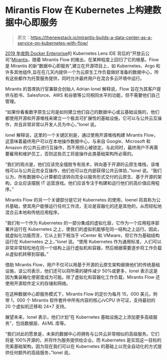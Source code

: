 # Mirantis Flow 在 Kubernetes 上构建数据中心即服务

> 原文：<https://thenewstack.io/mirantis-builds-a-data-center-as-a-service-on-kubernetes-with-flow/>

[2019 年](https://www.mirantis.com/?utm_content=inline-mention)[收购 Docker Enterprise](https://thenewstack.io/mirantis-acquires-docker-enterprise/)的 Kubernetes Lens IDE 背后的“开放云公司”[Mirantis](https://thenewstack.io/lens-an-open-source-kubernetes-ide-grows-with-mirantis-support/)，随着 Mirantis Flow 的推出，在某种程度上回归了它的根基。Flow 是 Mirantis 的新“数据中心即服务”,建立在开源项目上，如 Kubernetes、Argo 和许多其他组件,旨在在几天内提供一个为云原生工作负载做好准备的数据中心，所有这些都作为托管服务提供，同时允许最终用户在混合多云环境中运行。

Mirantis 的首席执行官兼联合创始人 Adrian Ionel 解释说，Flow 旨在为其客户提供与脸书、Salesforce、AWS 和谷歌等公司相同水平的功能，但不需要他们自己管理。

“如果你看看数字原生公司是如何建立他们自己的数据中心或云基础设施的，他们都使用开源和开源堆栈来建立一个极具可扩展性的基础设施，它可以与公共云互操作，并且非常非常以开发人员为中心，”Ionel 说。

Ionel 解释说，这里的一个关键区别是，通过使用开源堆栈构建 Mirantis Flow，这意味着最终用户可以在本地操作数据中心，与来自 Google、Microsoft 和 Amazon 的公共云进行互操作，而不用担心被锁定。与此同时，最终用户不再需要雇用和维护员工，否则这些员工将是操作此类基础架构所必需的。

“我们的观点是，他们应该完全摆脱专有技术，转向基于开源的云原生堆栈，该堆栈可以与公共云完全互操作，他们也可以在内部获得公共云体验，”Ionel 说。“我们认为，所有数据中心计算都应该转向完全以服务形式交付的云原生、基于开源的架构，企业应该摆脱 IT 运营游戏。他们应该专注于构建和运行他们的高价值应用程序。”

Mirantis Flow 的另一个关键部分是它对 Kubernetes 的使用，Ioenel 将其称为公共基础，使其用户能够运行任何工作流，无论是容器化的还是其他的，从而轻松地混合云本地和传统应用程序。

“我们有一个作为 Kubernetes 的一部分集成的虚拟化层，它作为一个应用程序部署并运行在 Kubernetes 之上，使我们的虚拟机能够在同一结构之上运行。因此，就虚拟化功能而言，它从上到下相当于 vCenter 和 VMware，但它作为基础结构运行在 Kubernetes 之上，”Ionel 说。“使用 Kubernetes 作为通用标准，人们可以非常非常轻松地在同一个结构上运行虚拟机和容器，然后根据需要逐步将工作负载从虚拟机转移到容器。”

借助 Mirantis Flow，用户不仅可以用基于开源的云原生架构替换他们的传统基础设施，该公司表示，他们还可以将所需的硬件减少 50%或更多，Ionel 表示这是因为集装箱化使密度成为可能。除了虚拟化和容器化工作负载，Mirantis Flow 还使用开源软件定义的存储和网络。

在这种数据中心即服务模式下，Mirantis Flow 的定价为每月 15，000 美元，附带 1，000 个 Mirantis 软件套件中所有内容的核心/vCPU 许可证，支持最初的 20 个虚拟机迁移和 24×7 支持。

展望未来，Ionel 表示，他们计划“在 Kubernetes 基础设施之上添加更多高级服务”，包括数据层、AI/ML 库等。

“我们对此的愿景是，未来的数据中心将拥有与公共云非常相似的高级服务。它们将是 100%开源的，并将作为服务提供给企业。而 Kubernetes 是实现这一目标的完美基础架构，因为现在我们可以在 Kubernetes 的基础上以完全自动化的方式提供任何额外的高级服务，”Ionel 说。

<svg xmlns:xlink="http://www.w3.org/1999/xlink" viewBox="0 0 68 31" version="1.1"><title>Group</title> <desc>Created with Sketch.</desc></svg>